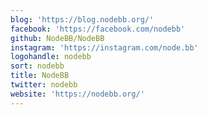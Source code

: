 ```yaml
---
blog: 'https://blog.nodebb.org/'
facebook: 'https://facebook.com/nodebb'
github: NodeBB/NodeBB
instagram: 'https://instagram.com/node.bb'
logohandle: nodebb
sort: nodebb
title: NodeBB
twitter: nodebb
website: 'https://nodebb.org/'
---
```

